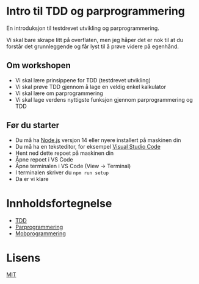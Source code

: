 # Intro til TDD og parprogrammering

En introduksjon til testdrevet utvikling og parprogrammering.

Vi skal bare skrape litt på overflaten, men jeg håper det er nok til at du forstår det grunnleggende og får lyst til å prøve videre på egenhånd.

## Om workshopen

- Vi skal lære prinsippene for TDD (testdrevet utvikling)
- Vi skal prøve TDD gjennom å lage en veldig enkel kalkulator
- Vi skal lære om parprogrammering
- Vi skal lage verdens nyttigste funksjon gjennom parprogrammering og TDD

## Før du starter

- Du må ha [Node.js](https://nodejs.org/en/) versjon 14 eller nyere installert på maskinen din
- Du må ha en teksteditor, for eksempel [Visual Studio Code](https://code.visualstudio.com/)
- Hent ned dette repoet på maskinen din
- Åpne repoet i VS Code
- Åpne terminalen i VS Code (View -> Terminal)
- I terminalen skriver du `npm run setup`
- Da er vi klare

# Innholdsfortegnelse

- [TDD](docs/tdd.md)
- [Parprogrammering](docs/parprogrammering.md)
- [Mobprogrammering](docs/mobprogrammering.md)

# Lisens

[MIT](LICENSE)
